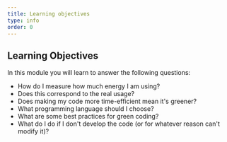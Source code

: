 ```yaml
---
title: Learning objectives
type: info
order: 0
---
```


## Learning Objectives

In this module you will learn to answer the following questions:

* How do I measure how much energy I am using?
* Does this correspond to the real usage?
* Does making my code more time-efficient mean it's greener? 
* What programming language should I choose?
* What are some best practices for green coding?
* What do I do if I don't develop the code (or for whatever reason can't modify it)?
